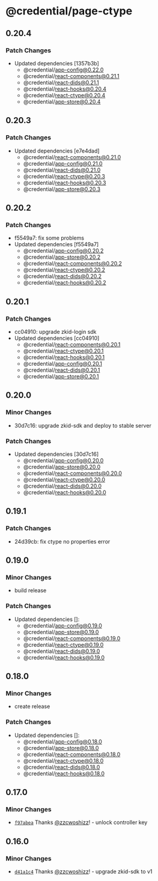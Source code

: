 # @credential/page-ctype

## 0.20.4

### Patch Changes

- Updated dependencies [1357b3b]
  - @credential/app-config@0.22.0
  - @credential/react-components@0.21.1
  - @credential/react-dids@0.21.1
  - @credential/react-hooks@0.20.4
  - @credential/react-ctype@0.20.4
  - @credential/app-store@0.20.4

## 0.20.3

### Patch Changes

- Updated dependencies [e7e4dad]
  - @credential/react-components@0.21.0
  - @credential/app-config@0.21.0
  - @credential/react-dids@0.21.0
  - @credential/react-ctype@0.20.3
  - @credential/react-hooks@0.20.3
  - @credential/app-store@0.20.3

## 0.20.2

### Patch Changes

- f5549a7: fix some problems
- Updated dependencies [f5549a7]
  - @credential/app-config@0.20.2
  - @credential/app-store@0.20.2
  - @credential/react-components@0.20.2
  - @credential/react-ctype@0.20.2
  - @credential/react-dids@0.20.2
  - @credential/react-hooks@0.20.2

## 0.20.1

### Patch Changes

- cc04910: upgrade zkid-login sdk
- Updated dependencies [cc04910]
  - @credential/react-components@0.20.1
  - @credential/react-ctype@0.20.1
  - @credential/react-hooks@0.20.1
  - @credential/app-config@0.20.1
  - @credential/react-dids@0.20.1
  - @credential/app-store@0.20.1

## 0.20.0

### Minor Changes

- 30d7c16: upgrade zkid-sdk and deploy to stable server

### Patch Changes

- Updated dependencies [30d7c16]
  - @credential/app-config@0.20.0
  - @credential/app-store@0.20.0
  - @credential/react-components@0.20.0
  - @credential/react-ctype@0.20.0
  - @credential/react-dids@0.20.0
  - @credential/react-hooks@0.20.0

## 0.19.1

### Patch Changes

- 24d39cb: fix ctype no properties error

## 0.19.0

### Minor Changes

- build release

### Patch Changes

- Updated dependencies []:
  - @credential/app-config@0.19.0
  - @credential/app-store@0.19.0
  - @credential/react-components@0.19.0
  - @credential/react-ctype@0.19.0
  - @credential/react-dids@0.19.0
  - @credential/react-hooks@0.19.0

## 0.18.0

### Minor Changes

- create release

### Patch Changes

- Updated dependencies []:
  - @credential/app-config@0.18.0
  - @credential/app-store@0.18.0
  - @credential/react-components@0.18.0
  - @credential/react-ctype@0.18.0
  - @credential/react-dids@0.18.0
  - @credential/react-hooks@0.18.0

## 0.17.0

### Minor Changes

- [`f97abea`](https://github.com/zCloak-Network/zkid-credential/commit/f97abea5f33dd979a994ba6b914d60e5b1e3c7c8) Thanks [@zzcwoshizz](https://github.com/zzcwoshizz)! - unlock controller key

## 0.16.0

### Minor Changes

- [`d41a1c4`](https://github.com/zCloak-Network/zkid-credential/commit/d41a1c47b5a4061655a60df32dfecbc9a562a4b2) Thanks [@zzcwoshizz](https://github.com/zzcwoshizz)! - upgrade zkid-sdk to v1
